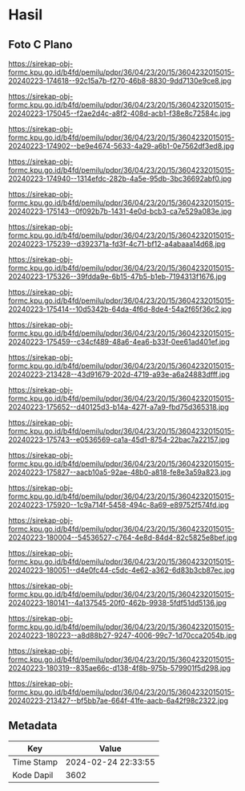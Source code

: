 # Hasil

## Foto C Plano

https://sirekap-obj-formc.kpu.go.id/b4fd/pemilu/pdpr/36/04/23/20/15/3604232015015-20240223-174618--92c15a7b-f270-46b8-8830-9dd7130e9ce8.jpg

https://sirekap-obj-formc.kpu.go.id/b4fd/pemilu/pdpr/36/04/23/20/15/3604232015015-20240223-175045--f2ae2d4c-a8f2-408d-acb1-f38e8c72584c.jpg

https://sirekap-obj-formc.kpu.go.id/b4fd/pemilu/pdpr/36/04/23/20/15/3604232015015-20240223-174902--be9e4674-5633-4a29-a6b1-0e7562df3ed8.jpg

https://sirekap-obj-formc.kpu.go.id/b4fd/pemilu/pdpr/36/04/23/20/15/3604232015015-20240223-174940--1314efdc-282b-4a5e-95db-3bc36692abf0.jpg

https://sirekap-obj-formc.kpu.go.id/b4fd/pemilu/pdpr/36/04/23/20/15/3604232015015-20240223-175143--0f092b7b-1431-4e0d-bcb3-ca7e529a083e.jpg

https://sirekap-obj-formc.kpu.go.id/b4fd/pemilu/pdpr/36/04/23/20/15/3604232015015-20240223-175239--d392371a-fd3f-4c71-bf12-a4abaaa14d68.jpg

https://sirekap-obj-formc.kpu.go.id/b4fd/pemilu/pdpr/36/04/23/20/15/3604232015015-20240223-175326--39fdda9e-6b15-47b5-b1eb-7194313f1676.jpg

https://sirekap-obj-formc.kpu.go.id/b4fd/pemilu/pdpr/36/04/23/20/15/3604232015015-20240223-175414--10d5342b-64da-4f6d-8de4-54a2f65f36c2.jpg

https://sirekap-obj-formc.kpu.go.id/b4fd/pemilu/pdpr/36/04/23/20/15/3604232015015-20240223-175459--c34cf489-48a6-4ea6-b33f-0ee61ad401ef.jpg

https://sirekap-obj-formc.kpu.go.id/b4fd/pemilu/pdpr/36/04/23/20/15/3604232015015-20240223-213428--43d91679-202d-4719-a93e-a6a24883dfff.jpg

https://sirekap-obj-formc.kpu.go.id/b4fd/pemilu/pdpr/36/04/23/20/15/3604232015015-20240223-175652--d40125d3-b14a-427f-a7a9-fbd75d365318.jpg

https://sirekap-obj-formc.kpu.go.id/b4fd/pemilu/pdpr/36/04/23/20/15/3604232015015-20240223-175743--e0536569-ca1a-45d1-8754-22bac7a22157.jpg

https://sirekap-obj-formc.kpu.go.id/b4fd/pemilu/pdpr/36/04/23/20/15/3604232015015-20240223-175827--aacb10a5-92ae-48b0-a818-fe8e3a59a823.jpg

https://sirekap-obj-formc.kpu.go.id/b4fd/pemilu/pdpr/36/04/23/20/15/3604232015015-20240223-175920--1c9a714f-5458-494c-8a69-e89752f574fd.jpg

https://sirekap-obj-formc.kpu.go.id/b4fd/pemilu/pdpr/36/04/23/20/15/3604232015015-20240223-180004--54536527-c764-4e8d-84d4-82c5825e8bef.jpg

https://sirekap-obj-formc.kpu.go.id/b4fd/pemilu/pdpr/36/04/23/20/15/3604232015015-20240223-180051--d4e0fc44-c5dc-4e62-a362-6d83b3cb87ec.jpg

https://sirekap-obj-formc.kpu.go.id/b4fd/pemilu/pdpr/36/04/23/20/15/3604232015015-20240223-180141--4a137545-20f0-462b-9938-5fdf51dd5136.jpg

https://sirekap-obj-formc.kpu.go.id/b4fd/pemilu/pdpr/36/04/23/20/15/3604232015015-20240223-180223--a8d88b27-9247-4006-99c7-1d70cca2054b.jpg

https://sirekap-obj-formc.kpu.go.id/b4fd/pemilu/pdpr/36/04/23/20/15/3604232015015-20240223-180319--835ae66c-d138-4f8b-975b-579901f5d298.jpg

https://sirekap-obj-formc.kpu.go.id/b4fd/pemilu/pdpr/36/04/23/20/15/3604232015015-20240223-213427--bf5bb7ae-664f-41fe-aacb-6a42f98c2322.jpg


## Metadata

| Key        | Value               |
| ---------- | ------------------- |
| Time Stamp | 2024-02-24 22:33:55 |
| Kode Dapil | 3602                |



